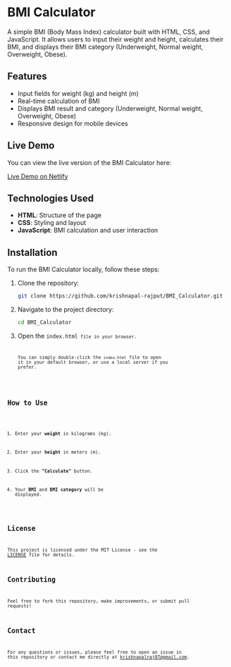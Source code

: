 # BMI Calculator

A simple BMI (Body Mass Index) calculator built with HTML, CSS, and JavaScript. It allows users to input their weight and height, calculates their BMI, and displays their BMI category (Underweight, Normal weight, Overweight, Obese).

## Features

- Input fields for weight (kg) and height (m)
- Real-time calculation of BMI
- Displays BMI result and category (Underweight, Normal weight, Overweight, Obese)
- Responsive design for mobile devices

## Live Demo

You can view the live version of the BMI Calculator here:

[Live Demo on Netlify](https://ourbmicalculator.netlify.app/) 

## Technologies Used

- **HTML**: Structure of the page
- **CSS**: Styling and layout
- **JavaScript**: BMI calculation and user interaction

## Installation

To run the BMI Calculator locally, follow these steps:

1. Clone the repository:

   ```bash
   git clone https://github.com/krishnapal-rajput/BMI_Calculator.git

2. Navigate to the project directory: 

    ```bash
    cd BMI_Calculator

3. Open the <code>index.html<code> file in your browser.

    You can simply double-click the <code>index.html</code> file to open it in your default browser, or use a local server if you prefer.

## How to Use

1. Enter your <b>weight</b> in kilograms (kg).

2. Enter your <b>height</b> in meters (m).

3. Click the <b>"Calculate"</b> button.

4. Your <b>BMI</b> and <b>BMI category</b> will be displayed.

## License

This project is licensed under the MIT License - see the <a href="./LICENSE">LICENSE</a> file for details.

## Contributing

Feel free to fork this repository, make improvements, or submit pull requests!

## Contact 

For any questions or issues, please feel free to open an issue in this repository or contact me directly at krishnapalraj07@gmail.com.